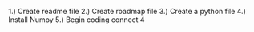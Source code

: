 1.) Create readme file
2.) Create roadmap file
3.) Create a python file
4.) Install Numpy
5.) Begin coding connect 4
